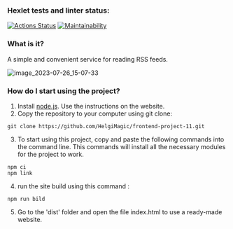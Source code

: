 ### Hexlet tests and linter status:
[![Actions Status](https://github.com/HelgiMagic/frontend-project-11/workflows/hexlet-check/badge.svg)](https://github.com/HelgiMagic/frontend-project-11/actions)
[![Maintainability](https://api.codeclimate.com/v1/badges/83dad3dc75799c9110d7/maintainability)](https://codeclimate.com/github/HelgiMagic/frontend-project-11/maintainability)

### What is it?

A simple and convenient service for reading RSS feeds.

![image_2023-07-26_15-07-33](https://github.com/HelgiMagic/frontend-project-11/assets/113669521/92fd886a-d922-4e7c-84fb-871ecb984315)


### How do I start using the project?

1. Install [node.js](https://nodejs.org/). Use the instructions on the website.
2. Copy the repository to your computer using git clone:
```
git clone https://github.com/HelgiMagic/frontend-project-11.git
```
3. To start using this project, copy and paste the following commands into the command line. This commands will install all the necessary modules for the project to work.
```
npm ci
npm link
```
4. run the site build using this command : 
```
npm run bild
```
5. Go to the 'dist' folder and open the file index.html to use a ready-made website.
